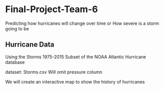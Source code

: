 # Final-Project-Team-6
Predicting how hurricanes will change over time
or
How severe is a storm going to be 
## Hurricane Data
Using the Storms 1975-2015
Subset of the NOAA Atlantic Hurricane database

dataset: Storms.csv
Will omit pressure column 

We will create an interactive map to show the history of hurricanes 

